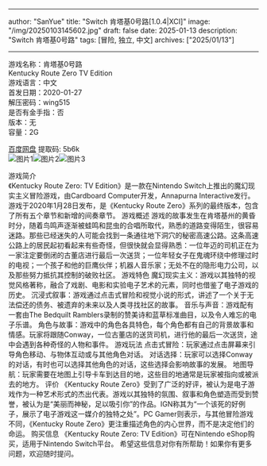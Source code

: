 
---
author: "SanYue"
title: "Switch 肯塔基0号路[1.0.4|XCI]"
image: "/img/20250103145602.jpg"
draft: false
date: 2025-01-13
description: "Switch 肯塔基0号路"
tags: [冒险, 独立, 中文]
archives: ["2025/01/13"]

---

游戏名称：肯塔基0号路   
Kentucky Route Zero TV Edition    
游戏语言：中文  
首发日期：2020-01-27  
解压密码：wing515  
是否有金手指：否  
版本：无   
容量：2G

[百度网盘](https://pan.baidu.com/s/1bCpzs1Acn_oDSsF9rAbAgg) 提取码: 5b6k  
![图片1](/img/051019.jpg)![图片2](/img/b8d56e.jpg)![图片3](/img/d24713.jpg)  

游戏简介  
《Kentucky Route Zero: TV Edition》是一款在Nintendo Switch上推出的魔幻现实主义冒险游戏，由Cardboard Computer开发，Annapurna Interactive发行。游戏于2020年1月28日发布，是《Kentucky Route Zero》系列的最终版本，包含了所有五个章节和新增的间奏章节。
游戏概述
游戏的故事发生在肯塔基州的黄昏时分，随着鸟鸣声逐渐被蛙鸣和昆虫的合唱所取代，熟悉的道路变得陌生，很容易迷路。那些已经迷失的人可能会找到一条通往地下洞穴的秘密高速公路。这条高速公路上的居民起初看起来有些奇怪，但很快就会显得熟悉：一位年迈的司机正在为一家注定要倒闭的古董店进行最后一次送货；一位年轻女子在鬼魂环绕中修理过时的电视；一个孩子和他的巨鹰伙伴；机器人音乐家；无处不在的隐形电力公司，以及那些努力抵抗其控制的破败社区。
游戏特色
魔幻现实主义：游戏以其独特的视觉风格著称，融合了戏剧、电影和实验电子艺术的元素，同时也借鉴了电子游戏的历史。
沉浸式叙事：游戏通过点击式冒险和视觉小说的形式，讲述了一个关于无法偿还的债务、被遗弃的未来以及人类寻找社区的故事。
音乐与声音：游戏配有一套由The Bedquilt Ramblers录制的赞美诗和蓝草标准曲目，以及令人难忘的电子乐谱。
角色与故事：游戏中的角色各具特色，每个角色都有自己的背景故事和情感。玩家将跟随Conway，一位古董店的送货司机，进行他的最后一次送货，途中会遇到各种奇怪的人物和事件。
游戏玩法
点击式冒险：玩家通过点击屏幕来引导角色移动、与物体互动或与其他角色对话。
对话选择：玩家可以选择Conway的对话，有时也可以选择其他角色的对话，这些选择会影响故事的发展。
地图导航：玩家需要在地图上引导卡车到达目的地，这些目的地通常是玩家被指向或被派去的地方。
评价
《Kentucky Route Zero》受到了广泛的好评，被认为是电子游戏作为一种艺术形式的杰出代表。游戏以其独特的氛围、叙事和角色塑造而受到赞誉，被认为是“美丽而神秘，足以吸引你”的作品。IGN称其为“一个该死的好例子，展示了电子游戏这一媒介的独特之处”。PC Gamer则表示，与其他冒险游戏不同，《Kentucky Route Zero》更注重描述角色的内心世界，而不是决定他们的命运。
购买信息
《Kentucky Route Zero: TV Edition》可在Nintendo eShop购买，适用于Nintendo Switch平台。
希望这些信息对你有所帮助！如果你有更多问题，欢迎随时提问。
